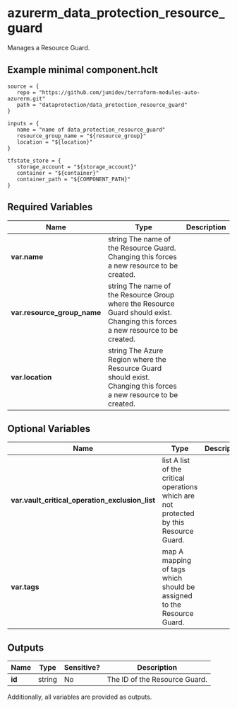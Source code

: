 # azurerm_data_protection_resource_guard

Manages a Resource Guard.

## Example minimal component.hclt

```hcl
source = {
   repo = "https://github.com/jumidev/terraform-modules-auto-azurerm.git" 
   path = "dataprotection/data_protection_resource_guard" 
}

inputs = {
   name = "name of data_protection_resource_guard" 
   resource_group_name = "${resource_group}" 
   location = "${location}" 
}

tfstate_store = {
   storage_account = "${storage_account}" 
   container = "${container}" 
   container_path = "${COMPONENT_PATH}" 
}

```

## Required Variables

| Name | Type |  Description |
| ---- | --------- |  ----------- |
| **var.name** | string  The name of the Resource Guard. Changing this forces a new resource to be created. | 
| **var.resource_group_name** | string  The name of the Resource Group where the Resource Guard should exist. Changing this forces a new resource to be created. | 
| **var.location** | string  The Azure Region where the Resource Guard should exist. Changing this forces a new resource to be created. | 

## Optional Variables

| Name | Type |  Description |
| ---- | --------- |  ----------- |
| **var.vault_critical_operation_exclusion_list** | list  A list of the critical operations which are not protected by this Resource Guard. | 
| **var.tags** | map  A mapping of tags which should be assigned to the Resource Guard. | 



## Outputs

| Name | Type | Sensitive? | Description |
| ---- | ---- | --------- | --------- |
| **id** | string | No  | The ID of the Resource Guard. | 

Additionally, all variables are provided as outputs.
